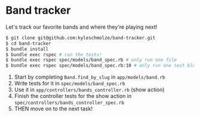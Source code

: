 # Band tracker
Let's track our favorite bands and where they're playing next!

```bash
$ git clone git@github.com:kyleschmolze/band-tracker.git
$ cd band-tracker
$ bundle install
$ bundle exec rspec # run the tests!
$ bundle exec rspec spec/models/band_spec.rb # only run one file
$ bundle exec rspec spec/models/band_spec.rb:10 # only run one test block
```

1. Start by completing `Band.find_by_slug` in `app/models/band.rb`
2. Write tests for it in `spec/models/band_spec.rb`
3. Use it in `app/controllers/bands_controller.rb` (show action)
4. Finish the controller tests for the show action in `spec/controllers/bands_controller_spec.rb`
5. THEN move on to the next task!
